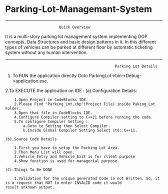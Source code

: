 # Parking-Lot-Managemant-System

----------------------------------------------------------------------------------------------------------------------------------
							Quick Overview

It is a multi-story parking lot management system implementing OOP concepts, Data Structures and basic design patterns in it. 
In this different types of vehicles can be parked at different floor by automatic ticketing system without any human intervention.

----------------------------------------------------------------------------------------------------------------------------------

                                                     Parking Lot Details

1. To RUN the application directly Goto ParkingLot->bin->Debug->application.exe.

2.To EXECUTE the application on IDE :
	(a).Configuration Details:

		1.Open Project in CodeBlocks IDE.
		2.Please Find "Parking_Lot.cbp"(Project File) inside Paking_Lot Folder.
		3.Open that file in CodeBlocks IDE.
		4.Configure Compiler setting to C++11 before running the code.
		5.To configure Compiler Setting :
			a.Goto to Setting then Select Compiler.
			b.Inside Global Compiler Setting Select std::C++11.

	(b).Source Code Details

		1.First you have to setup the Parking Lot Area.
		2.Then Menu List will open.
		3.Vehicle_Entry and Vehicle_Exit is for client purpose
		4.Show function is used for managerial purpose.

	(C).Things To Be DONE

		1.Validation for the unique generated Code in not Written. So, it is a request that NOT to enter INVALID code it would     		     result unknown output.
